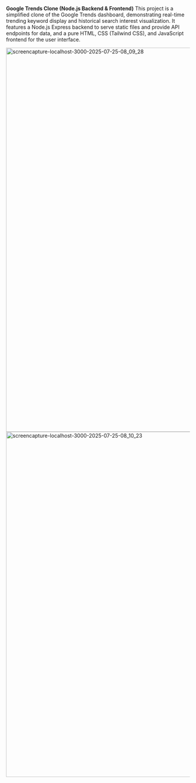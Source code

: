 **Google Trends Clone (Node.js Backend & Frontend)**
This project is a simplified clone of the Google Trends dashboard, demonstrating real-time trending keyword display and historical search interest visualization. It features a Node.js Express backend to serve static files and provide API endpoints for data, and a pure HTML, CSS (Tailwind CSS), and JavaScript frontend for the user interface.

<img width="979" height="1050" alt="screencapture-localhost-3000-2025-07-25-08_09_28" src="https://github.com/user-attachments/assets/fe590007-f16b-42a6-9089-93c93697ef4e" />


<img width="979" height="944" alt="screencapture-localhost-3000-2025-07-25-08_10_23" src="https://github.com/user-attachments/assets/47169b87-9eb9-441c-8714-abd6cf0badd7" />
